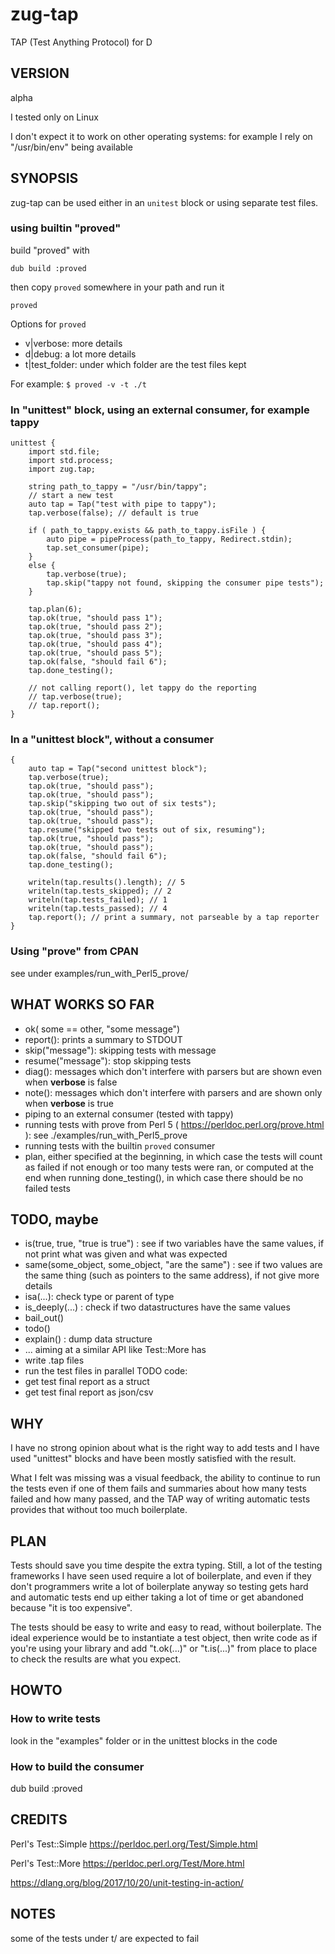 # zug-tap

TAP (Test Anything Protocol) for D

## VERSION

alpha

I tested only on Linux

I don't expect it to work on other operating systems: for example I rely on "/usr/bin/env" being available 

## SYNOPSIS

zug-tap can be used either in an `unitest` block or using separate test files.

### using builtin "proved"
build "proved" with
```
dub build :proved
```
then copy `proved` somewhere in your path and run it
```
proved
```

Options for `proved`
 - v|verbose: more details
 - d|debug: a lot more details
 - t|test_folder: under which folder are the test files kept

For example:
`$ proved -v -t ./t`

### In "unittest" block, using an external consumer, for example tappy
```
unittest {
    import std.file;
    import std.process;
    import zug.tap;

    string path_to_tappy = "/usr/bin/tappy";
    // start a new test
    auto tap = Tap("test with pipe to tappy");
    tap.verbose(false); // default is true

    if ( path_to_tappy.exists && path_to_tappy.isFile ) {
        auto pipe = pipeProcess(path_to_tappy, Redirect.stdin);
        tap.set_consumer(pipe);
    }
    else {
        tap.verbose(true);
        tap.skip("tappy not found, skipping the consumer pipe tests");
    }

    tap.plan(6);
    tap.ok(true, "should pass 1");
    tap.ok(true, "should pass 2");
    tap.ok(true, "should pass 3");
    tap.ok(true, "should pass 4");
    tap.ok(true, "should pass 5");
    tap.ok(false, "should fail 6");
    tap.done_testing();

    // not calling report(), let tappy do the reporting
    // tap.verbose(true);
    // tap.report();
}
```

### In a "unittest block", without a consumer
```
{
    auto tap = Tap("second unittest block");
    tap.verbose(true);
    tap.ok(true, "should pass");
    tap.ok(true, "should pass");
    tap.skip("skipping two out of six tests");
    tap.ok(true, "should pass");
    tap.ok(true, "should pass");
    tap.resume("skipped two tests out of six, resuming");
    tap.ok(true, "should pass");
    tap.ok(true, "should pass");
    tap.ok(false, "should fail 6");
    tap.done_testing();

    writeln(tap.results().length); // 5
    writeln(tap.tests_skipped); // 2
    writeln(tap.tests_failed); // 1
    writeln(tap.tests_passed); // 4
    tap.report(); // print a summary, not parseable by a tap reporter
}
```

### Using "prove" from CPAN

see under examples/run_with_Perl5_prove/

## WHAT WORKS SO FAR
 - ok( some == other, "some message")
 - report(): prints a summary to STDOUT
 - skip("message"): skipping tests with message
 - resume("message"): stop skipping tests
 - diag(): messages which don't interfere with parsers but are shown even when **verbose** is false
 - note(): messages which don't interfere with parsers and are shown only when **verbose** is true
 - piping to an external consumer (tested with tappy)
 - running tests with prove from Perl 5 ( https://perldoc.perl.org/prove.html ): see ./examples/run_with_Perl5_prove
 - running tests with the builtin `proved` consumer
 - plan, either specified at the beginning, in which case the tests will count as failed if not enough or too many tests were ran, or computed at the end when running done_testing(), in which case there should be no failed tests

## TODO, maybe
 - is(true, true, "true is true") : see if two variables have the same values, if not print what was given and what was expected
 - same(some_object, some_object, "are the same") : see if two values are the same thing (such as pointers to the same address), if not give more details
 - isa(...): check type or parent of type
 - is_deeply(...) : check if two datastructures have the same values
 - bail_out()
 - todo()
 - explain() : dump data structure
 - ... aiming at a similar API like Test::More has
 - write .tap files
 - run the test files in parallel
TODO code:
 - get test final report as a struct
 - get test final report as json/csv


## WHY

I have no strong opinion about what is the right way to add tests and
I have used "unittest" blocks and have been mostly satisfied with the
result.

What I felt was missing was a visual feedback, the ability to continue
to run the tests even if one of them fails and summaries about how many
tests failed and how many passed, and the TAP way of writing automatic
tests provides that without too much boilerplate.

## PLAN

Tests should save you time despite the extra typing. Still, a lot of the testing
frameworks I have seen used require a lot of boilerplate, and even if they don't
programmers write a lot of boilerplate anyway so testing gets hard and automatic
tests end up either taking a lot of time or get abandoned because "it is too
expensive".

The tests should be easy to write and easy to read, without boilerplate. The
ideal experience would be to instantiate a test object, then write code as if
you're using your library and add "t.ok(...)" or "t.is(...)" from place to place
to check the results are what you expect.

## HOWTO

### How to write tests

look in the "examples" folder or in the unittest blocks in the code

### How to build the consumer

dub build :proved

## CREDITS

Perl's Test::Simple https://perldoc.perl.org/Test/Simple.html

Perl's Test::More https://perldoc.perl.org/Test/More.html

https://dlang.org/blog/2017/10/20/unit-testing-in-action/

## NOTES

some of the tests under t/ are expected to fail
